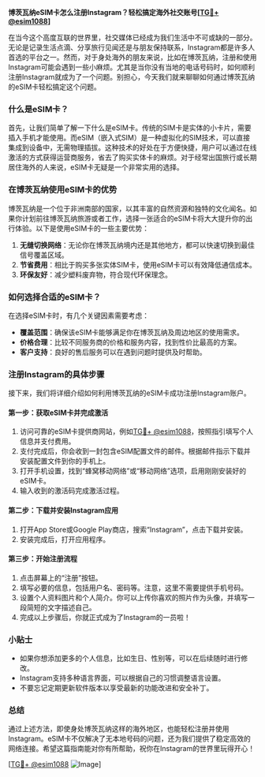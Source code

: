 **博茨瓦纳eSIM卡怎么注册Instagram？轻松搞定海外社交账号[[TG💪+ @esim1088](https://t.me/s/esim1088)]**

在当今这个高度互联的世界里，社交媒体已经成为我们生活中不可或缺的一部分。无论是记录生活点滴、分享旅行见闻还是与朋友保持联系，Instagram都是许多人首选的平台之一。然而，对于身处海外的朋友来说，比如在博茨瓦纳，注册和使用Instagram可能会遇到一些小麻烦。尤其是当你没有当地的电话号码时，如何顺利注册Instagram就成为了一个问题。别担心，今天我们就来聊聊如何通过博茨瓦纳的eSIM卡轻松搞定这个问题。

### 什么是eSIM卡？

首先，让我们简单了解一下什么是eSIM卡。传统的SIM卡是实体的小卡片，需要插入手机才能使用。而eSIM（嵌入式SIM）是一种虚拟化的SIM技术，可以直接集成到设备中，无需物理插拔。这种技术的好处在于方便快捷，用户可以通过在线激活的方式获得运营商服务，省去了购买实体卡的麻烦。对于经常出国旅行或长期居住海外的人来说，eSIM卡无疑是一个非常实用的选择。

### 在博茨瓦纳使用eSIM卡的优势

博茨瓦纳是一个位于非洲南部的国家，以其丰富的自然资源和独特的文化闻名。如果你计划前往博茨瓦纳旅游或者工作，选择一张适合的eSIM卡将大大提升你的出行体验。以下是使用eSIM卡的一些主要优势：

1. **无缝切换网络**：无论你在博茨瓦纳境内还是其他地方，都可以快速切换到最佳信号覆盖区域。
2. **节省费用**：相比于购买多张实体SIM卡，使用eSIM卡可以有效降低通信成本。
3. **环保友好**：减少塑料废弃物，符合现代环保理念。

### 如何选择合适的eSIM卡？

在选择eSIM卡时，有几个关键因素需要考虑：

- **覆盖范围**：确保该eSIM卡能够满足你在博茨瓦纳及周边地区的使用需求。
- **价格合理**：比较不同服务商的价格和服务内容，找到性价比最高的方案。
- **客户支持**：良好的售后服务可以在遇到问题时提供及时帮助。

### 注册Instagram的具体步骤

接下来，我们将详细介绍如何利用博茨瓦纳的eSIM卡成功注册Instagram账户。

#### 第一步：获取eSIM卡并完成激活

1. 访问可靠的eSIM卡提供商网站，例如[TG💪+ @esim1088](https://t.me/s/esim1088)，按照指引填写个人信息并支付费用。
2. 支付完成后，你会收到一封包含eSIM配置文件的邮件。根据邮件指示下载并安装配置文件到你的手机上。
3. 打开手机设置，找到“蜂窝移动网络”或“移动网络”选项，启用刚刚安装好的eSIM卡。
4. 输入收到的激活码完成激活过程。

#### 第二步：下载并安装Instagram应用

1. 打开App Store或Google Play商店，搜索“Instagram”，点击下载并安装。
2. 安装完成后，打开应用程序。

#### 第三步：开始注册流程

1. 点击屏幕上的“注册”按钮。
2. 填写必要的信息，包括用户名、密码等。注意，这里不需要提供手机号码。
3. 设置个人资料图片和个人简介。你可以上传你喜欢的照片作为头像，并填写一段简短的文字描述自己。
4. 完成以上步骤后，你就正式成为了Instagram的一员啦！

### 小贴士

- 如果你想添加更多的个人信息，比如生日、性别等，可以在后续随时进行修改。
- Instagram支持多种语言界面，可以根据自己的习惯调整语言设置。
- 不要忘记定期更新软件版本以享受最新的功能改进和安全补丁。

### 总结

通过上述方法，即使身处博茨瓦纳这样的海外地区，也能轻松注册并使用Instagram。eSIM卡不仅解决了无本地号码的问题，还为我们提供了稳定高效的网络连接。希望这篇指南能对你有所帮助，祝你在Instagram的世界里玩得开心！

[[TG💪+ @esim1088](https://t.me/s/esim1088) ![Image](https://i.postimg.cc/4NQfJmqS/Snipaste-2025-05-13-00-14-12.png)]